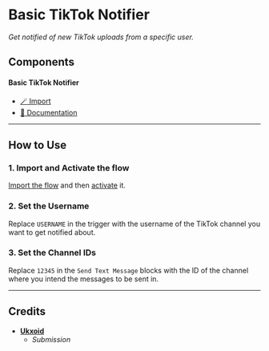 # Basic TikTok Notifier
*Get notified of new TikTok uploads from a specific user.*

## Components

#### Basic TikTok Notifier

- [🪄 Import](https://inventor.gg/dash/share/component/21fa4a22c9bc4eaabed862951334c7c0)
- [📙 Documentation](#how-to-use)

***

## How to Use

### 1. Import and Activate the flow
[Import the flow](#basic-tiktok-notifier-1) and then [activate](../d/c/activate-disabled-components.md) it.

### 2. Set the Username
Replace `USERNAME` in the trigger with the username of the TikTok channel you want to get notified about.

### 3. Set the Channel IDs
Replace `12345` in the `Send Text Message` blocks with the ID of the channel where you intend the messages to be sent in.

***

## Credits
- **[Ukxoid](https://discord.com/users/1251642853692539091)**
  - *Submission*
